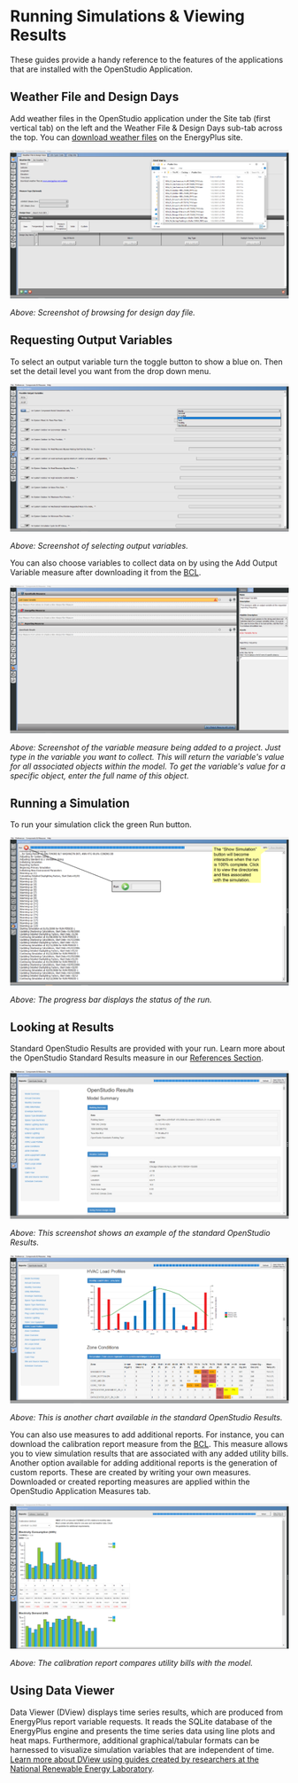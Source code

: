 <h1>Running Simulations & Viewing Results</h1>
These guides provide a handy reference to the features of the applications that are installed with the OpenStudio Application.

## Weather File and Design Days
Add weather files in the OpenStudio application under the Site tab (first vertical tab) on the left and the Weather File & Design Days sub-tab across the top. You can [download weather files](https://www.energyplus.net/weather) on the EnergyPlus site.

[![Open DDY File Dialog](img/run/weather_ddy.png "Click to view")](img/run/weather_ddy.png)

*Above: Screenshot of browsing for design day file.*

## Requesting Output Variables
To select an output variable turn the toggle button to show a blue on. Then set the detail level you want from the drop down menu.

[![Output Variables Tab](img/run/output_variables.png "Click to view")](img/run/output_variables.png)

*Above: Screenshot of selecting output variables.*

You can also choose variables to collect data on by using the Add Output Variable measure after downloading it from the [BCL](../reference/openstudio_application_interface.md#find-measures-and-find-components).

[![Measures Tab](img/run/variables_measure.png "Click to view")](img/run/variables_measure.png)

*Above: Screenshot of the variable measure being added to a project. Just type in the variable you want to collect. This will return the variable's value for all associated objects within the model. To get the variable's value for a specific object, enter the full name of this object.*

## Running a Simulation
To run your simulation click the green Run button. 

[![Run Simulation Tab](img/run/run.png "Click to view")](img/run/run.png)

*Above: The progress bar displays the status of the run.*

## Looking at Results
Standard OpenStudio Results are provided with your run. Learn more about the OpenStudio Standard Results measure in our [References Section](../reference/openstudio_results_measure.md).

[![Results Summary Tab](img/run/os_results.png "Click to view")](img/run/os_results.png)

*Above: This screenshot shows an example of the standard OpenStudio Results.*

[![Results 2 Summary Tab](img/run/reports2.png "Click to view")](img/run/reports2.png)

*Above: This is another chart available in the standard OpenStudio Results.*

You can also use measures to add additional reports. For instance, you can download the calibration report measure from the [BCL](../reference/openstudio_application_interface.md#find-measures-and-find-components). This measure allows you to view simulation results that are associated with any added utility bills. Another option available for adding additional reports is the generation of custom reports. These are created by writing your own measures. Downloaded or created reporting measures are applied within the OpenStudio Application Measures tab.

[![Calibration Report](img/run/calibration_report.png "Click to view")](img/run/calibration_report.png)

*Above: The calibration report compares utility bills with the model.*

## Using Data Viewer
Data Viewer (DView) displays time series results, which are produced from EnergyPlus report variable requests. It reads the SQLite database of the EnergyPlus engine and presents the time series data using line plots and heat maps. Furthermore, additional graphical/tabular formats can be harnessed to visualize simulation variables that are independent of time. [Learn more about DView using guides created by researchers at the National Renewable Energy Laboratory](https://github.com/NREL/wex/wiki/DView).